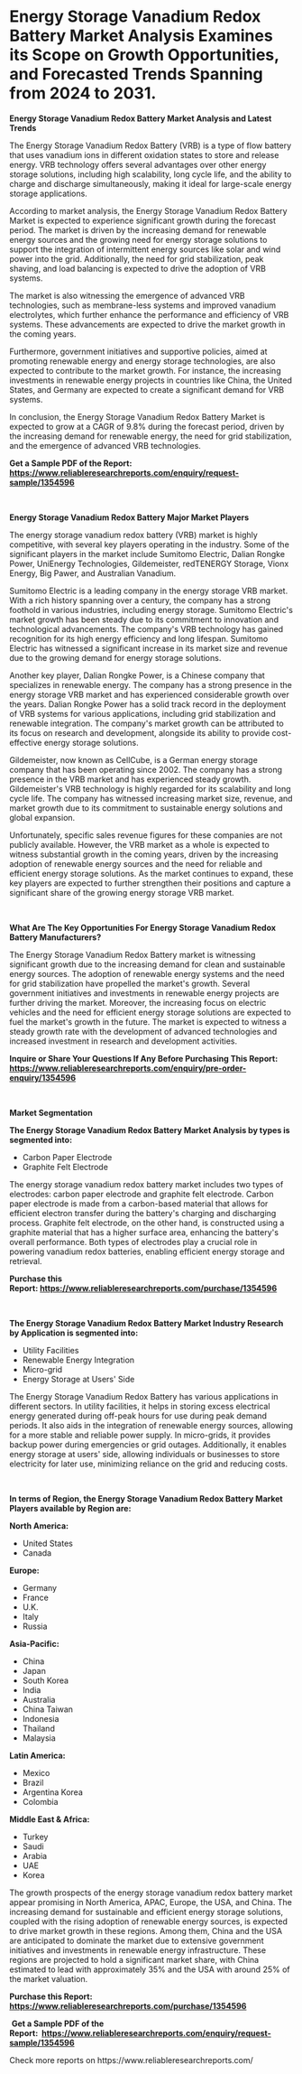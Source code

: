 <p><h1>Energy Storage Vanadium Redox Battery Market Analysis Examines its Scope on Growth Opportunities, and Forecasted Trends Spanning from 2024 to 2031.</h1></p><p><strong>Energy Storage Vanadium Redox Battery Market Analysis and Latest Trends</strong></p>
<p><p>The Energy Storage Vanadium Redox Battery (VRB) is a type of flow battery that uses vanadium ions in different oxidation states to store and release energy. VRB technology offers several advantages over other energy storage solutions, including high scalability, long cycle life, and the ability to charge and discharge simultaneously, making it ideal for large-scale energy storage applications.</p><p>According to market analysis, the Energy Storage Vanadium Redox Battery Market is expected to experience significant growth during the forecast period. The market is driven by the increasing demand for renewable energy sources and the growing need for energy storage solutions to support the integration of intermittent energy sources like solar and wind power into the grid. Additionally, the need for grid stabilization, peak shaving, and load balancing is expected to drive the adoption of VRB systems.</p><p>The market is also witnessing the emergence of advanced VRB technologies, such as membrane-less systems and improved vanadium electrolytes, which further enhance the performance and efficiency of VRB systems. These advancements are expected to drive the market growth in the coming years.</p><p>Furthermore, government initiatives and supportive policies, aimed at promoting renewable energy and energy storage technologies, are also expected to contribute to the market growth. For instance, the increasing investments in renewable energy projects in countries like China, the United States, and Germany are expected to create a significant demand for VRB systems.</p><p>In conclusion, the Energy Storage Vanadium Redox Battery Market is expected to grow at a CAGR of 9.8% during the forecast period, driven by the increasing demand for renewable energy, the need for grid stabilization, and the emergence of advanced VRB technologies.</p></p>
<p><strong>Get a Sample PDF of the Report:&nbsp; <a href="https://www.reliableresearchreports.com/enquiry/request-sample/1354596">https://www.reliableresearchreports.com/enquiry/request-sample/1354596</a></strong></p>
<p>&nbsp;</p>
<p><strong>Energy Storage Vanadium Redox Battery Major Market Players</strong></p>
<p><p>The energy storage vanadium redox battery (VRB) market is highly competitive, with several key players operating in the industry. Some of the significant players in the market include Sumitomo Electric, Dalian Rongke Power, UniEnergy Technologies, Gildemeister, redTENERGY Storage, Vionx Energy, Big Pawer, and Australian Vanadium.</p><p>Sumitomo Electric is a leading company in the energy storage VRB market. With a rich history spanning over a century, the company has a strong foothold in various industries, including energy storage. Sumitomo Electric's market growth has been steady due to its commitment to innovation and technological advancements. The company's VRB technology has gained recognition for its high energy efficiency and long lifespan. Sumitomo Electric has witnessed a significant increase in its market size and revenue due to the growing demand for energy storage solutions.</p><p>Another key player, Dalian Rongke Power, is a Chinese company that specializes in renewable energy. The company has a strong presence in the energy storage VRB market and has experienced considerable growth over the years. Dalian Rongke Power has a solid track record in the deployment of VRB systems for various applications, including grid stabilization and renewable integration. The company's market growth can be attributed to its focus on research and development, alongside its ability to provide cost-effective energy storage solutions.</p><p>Gildemeister, now known as CellCube, is a German energy storage company that has been operating since 2002. The company has a strong presence in the VRB market and has experienced steady growth. Gildemeister's VRB technology is highly regarded for its scalability and long cycle life. The company has witnessed increasing market size, revenue, and market growth due to its commitment to sustainable energy solutions and global expansion.</p><p>Unfortunately, specific sales revenue figures for these companies are not publicly available. However, the VRB market as a whole is expected to witness substantial growth in the coming years, driven by the increasing adoption of renewable energy sources and the need for reliable and efficient energy storage solutions. As the market continues to expand, these key players are expected to further strengthen their positions and capture a significant share of the growing energy storage VRB market.</p></p>
<p>&nbsp;</p>
<p><strong>What Are The Key Opportunities For Energy Storage Vanadium Redox Battery Manufacturers?</strong></p>
<p><p>The Energy Storage Vanadium Redox Battery market is witnessing significant growth due to the increasing demand for clean and sustainable energy sources. The adoption of renewable energy systems and the need for grid stabilization have propelled the market's growth. Several government initiatives and investments in renewable energy projects are further driving the market. Moreover, the increasing focus on electric vehicles and the need for efficient energy storage solutions are expected to fuel the market's growth in the future. The market is expected to witness a steady growth rate with the development of advanced technologies and increased investment in research and development activities.</p></p>
<p><strong>Inquire or Share Your Questions If Any Before Purchasing This Report: <a href="https://www.reliableresearchreports.com/enquiry/pre-order-enquiry/1354596">https://www.reliableresearchreports.com/enquiry/pre-order-enquiry/1354596</a></strong></p>
<p>&nbsp;</p>
<p><strong>Market Segmentation</strong></p>
<p><strong>The Energy Storage Vanadium Redox Battery Market Analysis by types is segmented into:</strong></p>
<p><ul><li>Carbon Paper Electrode</li><li>Graphite Felt Electrode</li></ul></p>
<p><p>The energy storage vanadium redox battery market includes two types of electrodes: carbon paper electrode and graphite felt electrode. Carbon paper electrode is made from a carbon-based material that allows for efficient electron transfer during the battery's charging and discharging process. Graphite felt electrode, on the other hand, is constructed using a graphite material that has a higher surface area, enhancing the battery's overall performance. Both types of electrodes play a crucial role in powering vanadium redox batteries, enabling efficient energy storage and retrieval.</p></p>
<p><strong>Purchase this Report:&nbsp;<a href="https://www.reliableresearchreports.com/purchase/1354596">https://www.reliableresearchreports.com/purchase/1354596</a></strong></p>
<p>&nbsp;</p>
<p><strong>The Energy Storage Vanadium Redox Battery Market Industry Research by Application is segmented into:</strong></p>
<p><ul><li>Utility Facilities</li><li>Renewable Energy Integration</li><li>Micro-grid</li><li>Energy Storage at Users' Side</li></ul></p>
<p><p>The Energy Storage Vanadium Redox Battery has various applications in different sectors. In utility facilities, it helps in storing excess electrical energy generated during off-peak hours for use during peak demand periods. It also aids in the integration of renewable energy sources, allowing for a more stable and reliable power supply. In micro-grids, it provides backup power during emergencies or grid outages. Additionally, it enables energy storage at users' side, allowing individuals or businesses to store electricity for later use, minimizing reliance on the grid and reducing costs.</p></p>
<p>&nbsp;</p>
<p><strong>In terms of Region, the Energy Storage Vanadium Redox Battery Market Players available by Region are:</strong></p>
<p>
    <p> <strong> North America: </strong>
        <ul>
            <li>United States</li>
            <li>Canada</li>
        </ul>
        </p> 
    <p> <strong> Europe: </strong>
        <ul>
            <li>Germany</li>
            <li>France</li>
            <li>U.K.</li>
            <li>Italy</li>
            <li>Russia</li>
        </ul>
        </p> 
    <p> <strong> Asia-Pacific: </strong>
        <ul>
            <li>China</li>
            <li>Japan</li>
            <li>South Korea</li>
            <li>India</li>
            <li>Australia</li>
            <li>China Taiwan</li>
            <li>Indonesia</li>
            <li>Thailand</li>
            <li>Malaysia</li>
        </ul>
        </p> 
    <p> <strong> Latin America: </strong>
        <ul>
            <li>Mexico</li>
            <li>Brazil</li>
            <li>Argentina Korea</li>
            <li>Colombia</li>
        </ul>
        </p> 
    <p> <strong> Middle East & Africa: </strong>
        <ul>
            <li>Turkey</li>
            <li>Saudi</li>
            <li>Arabia</li>
            <li>UAE</li>
            <li>Korea</li>
        </ul>
    </p>
    </p>
<p><p>The growth prospects of the energy storage vanadium redox battery market appear promising in North America, APAC, Europe, the USA, and China. The increasing demand for sustainable and efficient energy storage solutions, coupled with the rising adoption of renewable energy sources, is expected to drive market growth in these regions. Among them, China and the USA are anticipated to dominate the market due to extensive government initiatives and investments in renewable energy infrastructure. These regions are projected to hold a significant market share, with China estimated to lead with approximately 35% and the USA with around 25% of the market valuation.</p></p>
<p><strong>Purchase this Report: <a href="https://www.reliableresearchreports.com/purchase/1354596">https://www.reliableresearchreports.com/purchase/1354596</a></strong></p>
<p>&nbsp;<strong>Get a Sample PDF of the Report:&nbsp;&nbsp;<a href="https://www.reliableresearchreports.com/enquiry/request-sample/1354596">https://www.reliableresearchreports.com/enquiry/request-sample/1354596</a></strong></p>
<p><strong></strong></p>
<p>Check more reports on https://www.reliableresearchreports.com/</p>